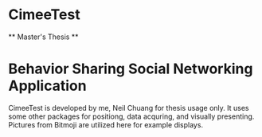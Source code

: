 # CimeeTest

** Master's Thesis **

# Behavior Sharing Social Networking Application
CimeeTest is developed by me, Neil Chuang for thesis usage only.
It uses some other packages for positiong, data acquring, and visually presenting.
Pictures from Bitmoji are utilized here for example displays.